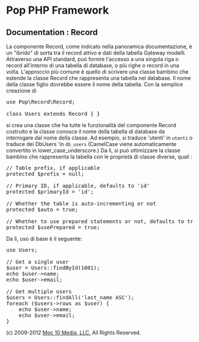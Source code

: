 Pop PHP Framework
=================

Documentation : Record
----------------------

La componente Record, come indicato nella panoramica documentazione, è un "ibrido" di sorta tra il record attivo e dati della tabella Gateway modelli. Attraverso una API standard, può fornire l'accesso a una singola riga o record all'interno di una tabella di database, o più righe o record in una volta. L'approccio più comune è quello di scrivere una classe bambino che estende la classe Record che rappresenta una tabella nel database. Il nome della classe figlio dovrebbe essere il nome della tabella. Con la semplice creazione di


<pre>
use Pop\Record\Record;

class Users extends Record { }
</pre>

si crea una classe che ha tutte le funzionalità del componente Record costruito e la classe conosce il nome della tabella di database da interrogare dal nome della classe. Ad esempio, si traduce 'utenti' in `utenti` o traduce dei DbUsers 'in `db_users` (CamelCase viene automaticamente convertito in lower_case_underscore.) Da lì, si può ottimizzare la classe bambino che rappresenta la tabella con le proprietà di classe diverse, quali :

<pre>
// Table prefix, if applicable
protected $prefix = null;

// Primary ID, if applicable, defaults to 'id'
protected $primaryId = 'id';

// Whether the table is auto-incrementing or not
protected $auto = true;

// Whether to use prepared statements or not, defaults to true
protected $usePrepared = true;
</pre>

Da lì, uso di base è il seguente:


<pre>
use Users;

// Get a single user
$user = Users::findById(1001);
echo $user->name;
echo $user->email;

// Get multiple users
$users = Users::findAll('last_name ASC');
foreach ($users->rows as $user) {
    echo $user->name;
    echo $user->email;
}
</pre>

(c) 2009-2012 [Moc 10 Media, LLC.](http://www.moc10media.com) All Rights Reserved.
